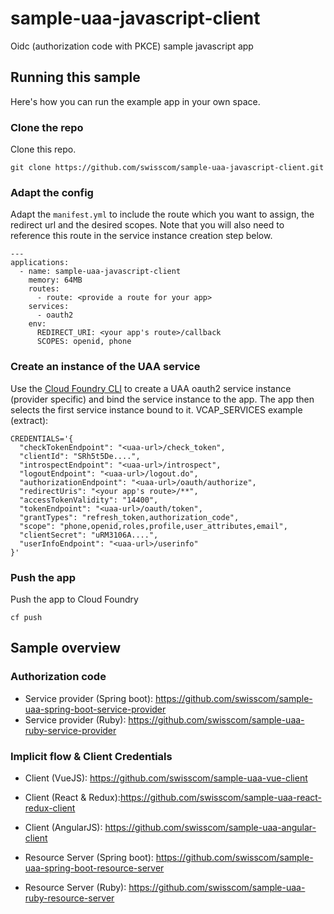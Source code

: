 # sample-uaa-javascript-client
Oidc (authorization code with PKCE) sample javascript app 

## Running this sample

Here's how you can run the example app in your own space.

### Clone the repo

Clone this repo.

```
git clone https://github.com/swisscom/sample-uaa-javascript-client.git
```

### Adapt the config

Adapt the `manifest.yml` to include the route which you want to assign, the redirect url and the desired scopes. Note that you will also need to reference this route in the service instance creation step below.

```
---
applications:
  - name: sample-uaa-javascript-client
    memory: 64MB
    routes:
      - route: <provide a route for your app>
    services:
      - oauth2
    env:
      REDIRECT_URI: <your app's route>/callback
      SCOPES: openid, phone
```

### Create an instance of the UAA service

Use the [Cloud Foundry CLI](https://github.com/cloudfoundry/cli) to create a UAA oauth2 service instance (provider specific) and bind the service instance to the app. The app then selects the first service instance bound to it. VCAP_SERVICES example (extract):

```
CREDENTIALS='{
  "checkTokenEndpoint": "<uaa-url>/check_token",
  "clientId": "SRh5t5De....",
  "introspectEndpoint": "<uaa-url>/introspect",
  "logoutEndpoint": "<uaa-url>/logout.do",
  "authorizationEndpoint": "<uaa-url>/oauth/authorize",
  "redirectUris": "<your app's route>/**",
  "accessTokenValidity": "14400",
  "tokenEndpoint": "<uaa-url>/oauth/token",
  "grantTypes": "refresh_token,authorization_code",
  "scope": "phone,openid,roles,profile,user_attributes,email",
  "clientSecret": "uRM3106A....",
  "userInfoEndpoint": "<uaa-url>/userinfo"
}'
```

### Push the app

Push the app to Cloud Foundry

```
cf push
```

## Sample overview

### Authorization code

- Service provider (Spring boot): https://github.com/swisscom/sample-uaa-spring-boot-service-provider
- Service provider (Ruby): https://github.com/swisscom/sample-uaa-ruby-service-provider

### Implicit flow & Client Credentials

- Client (VueJS): https://github.com/swisscom/sample-uaa-vue-client
- Client (React & Redux):https://github.com/swisscom/sample-uaa-react-redux-client
- Client (AngularJS): https://github.com/swisscom/sample-uaa-angular-client

- Resource Server (Spring boot): https://github.com/swisscom/sample-uaa-spring-boot-resource-server
- Resource Server (Ruby): https://github.com/swisscom/sample-uaa-ruby-resource-server
